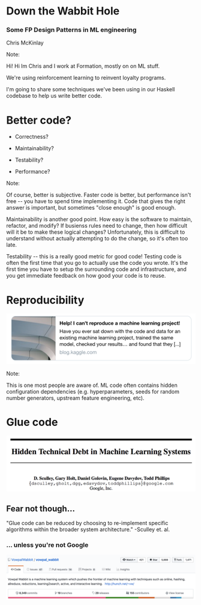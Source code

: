 # Down the Wabbit Hole

### Some FP Design Patterns in ML engineering

Chris McKinlay


Note:

Hi! Hi Im Chris and I work at Formation, mostly on on ML stuff. 

We're using reinforcement learning to reinvent loyalty programs.

I'm going to share some techniques we've been using in our Haskell codebase to help us write better code.


# Better code?

* Correctness?
<!-- .element: class="fragment" -->
* Maintainability?
<!-- .element: class="fragment" -->
* Testability?
<!-- .element: class="fragment" -->
* Performance?
<!-- .element: class="fragment" -->

Note:

Of course, better is subjective. Faster code is better, but performance isn't
free -- you have to spend time implementing it.  Code that gives the right
answer is important, but sometimes "close enough" is good enough.

Maintainability is another good point. How easy is the software to maintain,
refactor, and modify? If busienss rules need to change, then how difficult will
it be to make these logical changes? Unfortunately, this is difficult to
understand without actually attempting to do the change, so it's often too
late.

Testability -- this is a really good metric for good code!
Testing code is often the first time that you go to actually use the code you wrote.
It's the first time you have to setup the surrounding code and infrastructure, and you get immediate feedback on how good your code is to reuse.


# Reproducibility
![](kaggle-ML.png) 
<!-- .element: class="fragment" -->

Note:

This is one most people are aware of. ML code often contains hidden configuration dependencies (e.g. hyperparameters, seeds for random number generators, upstream feature engineering, etc).


# Glue code
![](tech-debt.png) 
<!-- .element: class="fragment" -->


## Fear not though...

"Glue code can be reduced by choosing to re-implement specific algorithms within the broader system architecture." -Sculley et. al.

<aside class="notes">

</aside>


### ... unless you're not Google

![](vw.png) 
<!-- .element: class="fragment" -->
